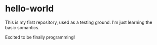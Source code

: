 # hello-world

This is my first repository, used as a testing ground.  I'm just learning the basic somantics.  

Excited to be finally programming!
